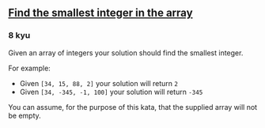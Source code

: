 <h2><a href=https://www.codewars.com/kata/55a2d7ebe362935a210000b2/train/c target="_blank">Find the smallest integer in the array</a></h2><h3>8 kyu</h3><p>Given an array of integers your solution should find the smallest integer. </p><p>For example:</p><ul><li>Given <code>[34, 15, 88, 2]</code> your solution will return <code>2</code></li><li>Given <code>[34, -345, -1, 100]</code> your solution will return <code>-345</code></li></ul><p>You can assume, for the purpose of this kata, that the supplied array will not be empty.</p>